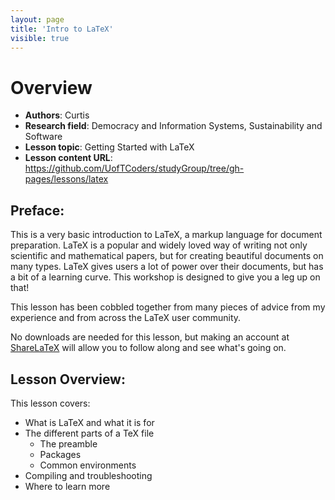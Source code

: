 ```yaml
---
layout: page
title: 'Intro to LaTeX'
visible: true
---
```


# Overview 

 - **Authors**: Curtis 
 - **Research field**: Democracy and Information Systems, Sustainability and Software
 - **Lesson topic**: Getting Started with LaTeX
 - **Lesson content URL**: <https://github.com/UofTCoders/studyGroup/tree/gh-pages/lessons/latex>

## Preface: ##

This is a very basic introduction to LaTeX, a markup language for document preparation. LaTeX is a popular and widely loved way of writing not only scientific and mathematical papers, but for creating beautiful documents on many types. LaTeX gives users a lot of power over their documents, but has a bit of a learning curve. This workshop is designed to give you a leg up on that!

This lesson has been cobbled together from many pieces of advice from my experience and from across the LaTeX user community. 

No downloads are needed for this lesson, but making an account at [ShareLaTeX](https://www.sharelatex.com) will allow you to follow along and see what's going on.

## Lesson Overview: ##

This lesson covers:

* What is LaTeX and what it is for
* The different parts of a TeX file
  - The preamble
  - Packages
  - Common environments
* Compiling and troubleshooting
* Where to learn more

